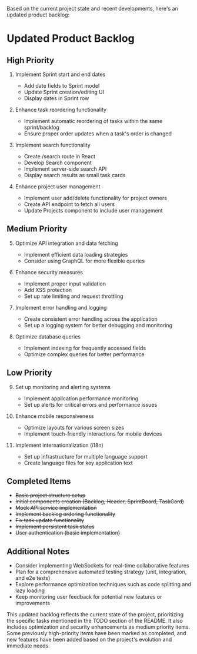 Based on the current project state and recent developments, here's an updated product backlog:

# Updated Product Backlog

## High Priority

1. Implement Sprint start and end dates
   - Add date fields to Sprint model
   - Update Sprint creation/editing UI
   - Display dates in Sprint row

2. Enhance task reordering functionality
   - Implement automatic reordering of tasks within the same sprint/backlog
   - Ensure proper order updates when a task's order is changed

3. Implement search functionality
   - Create /search route in React
   - Develop Search component
   - Implement server-side search API
   - Display search results as small task cards

4. Enhance project user management
   - Implement user add/delete functionality for project owners
   - Create API endpoint to fetch all users
   - Update Projects component to include user management

## Medium Priority

5. Optimize API integration and data fetching
   - Implement efficient data loading strategies
   - Consider using GraphQL for more flexible queries

6. Enhance security measures
   - Implement proper input validation
   - Add XSS protection
   - Set up rate limiting and request throttling

7. Implement error handling and logging
   - Create consistent error handling across the application
   - Set up a logging system for better debugging and monitoring

8. Optimize database queries
   - Implement indexing for frequently accessed fields
   - Optimize complex queries for better performance

## Low Priority

9. Set up monitoring and alerting systems
   - Implement application performance monitoring
   - Set up alerts for critical errors and performance issues

10. Enhance mobile responsiveness
    - Optimize layouts for various screen sizes
    - Implement touch-friendly interactions for mobile devices

11. Implement internationalization (i18n)
    - Set up infrastructure for multiple language support
    - Create language files for key application text

## Completed Items

- ~~Basic project structure setup~~
- ~~Initial components creation (Backlog, Header, SprintBoard, TaskCard)~~
- ~~Mock API service implementation~~
- ~~Implement backlog ordering functionality~~
- ~~Fix task update functionality~~
- ~~Implement persistent task status~~
- ~~User authentication (basic implementation)~~

## Additional Notes

- Consider implementing WebSockets for real-time collaborative features
- Plan for a comprehensive automated testing strategy (unit, integration, and e2e tests)
- Explore performance optimization techniques such as code splitting and lazy loading
- Keep monitoring user feedback for potential new features or improvements

This updated backlog reflects the current state of the project, prioritizing the specific tasks mentioned in the TODO section of the README. It also includes optimization and security enhancements as medium priority items. Some previously high-priority items have been marked as completed, and new features have been added based on the project's evolution and immediate needs.